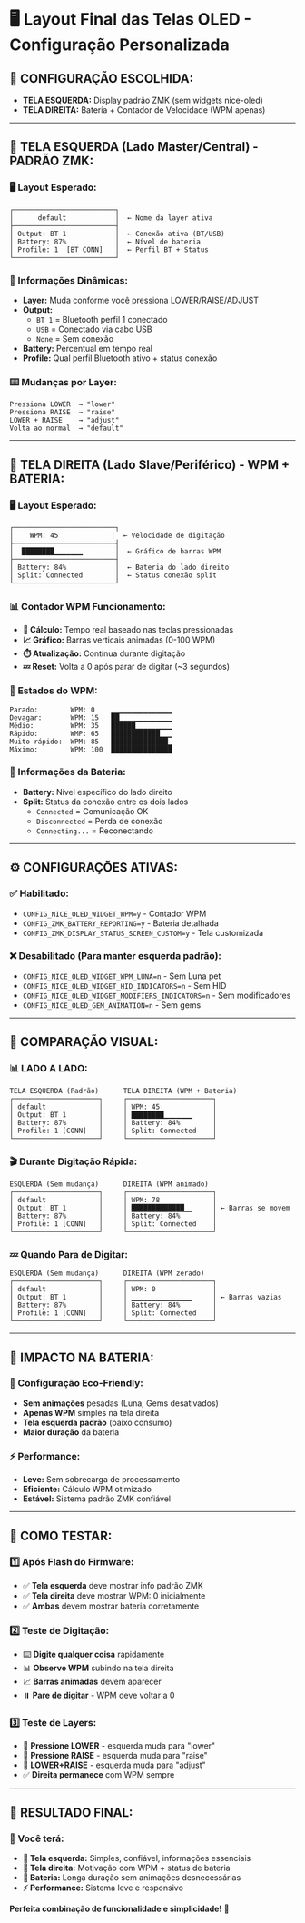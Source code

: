 # 🖥️ Layout Final das Telas OLED - Configuração Personalizada

## 🎯 **CONFIGURAÇÃO ESCOLHIDA:**
- **TELA ESQUERDA:** Display padrão ZMK (sem widgets nice-oled)
- **TELA DIREITA:** Bateria + Contador de Velocidade (WPM apenas)

---

## 📱 **TELA ESQUERDA (Lado Master/Central) - PADRÃO ZMK:**

### **🖥️ Layout Esperado:**
```
┌─────────────────────────┐
│      default            │  ← Nome da layer ativa
├─────────────────────────┤
│ Output: BT 1            │  ← Conexão ativa (BT/USB)
│ Battery: 87%            │  ← Nível de bateria
│ Profile: 1  [BT CONN]   │  ← Perfil BT + Status
└─────────────────────────┘
```

### **🔄 Informações Dinâmicas:**
- **Layer:** Muda conforme você pressiona LOWER/RAISE/ADJUST
- **Output:** 
  - `BT 1` = Bluetooth perfil 1 conectado
  - `USB` = Conectado via cabo USB
  - `None` = Sem conexão
- **Battery:** Percentual em tempo real
- **Profile:** Qual perfil Bluetooth ativo + status conexão

### **⌨️ Mudanças por Layer:**
```
Pressiona LOWER  → "lower"
Pressiona RAISE  → "raise" 
LOWER + RAISE    → "adjust"
Volta ao normal  → "default"
```

---

## 📱 **TELA DIREITA (Lado Slave/Periférico) - WPM + BATERIA:**

### **🖥️ Layout Esperado:**
```
┌─────────────────────────┐
│    WPM: 45             │  ← Velocidade de digitação
├─────────────────────────┤
│  ████████▁▁▁▁▁▁▁        │  ← Gráfico de barras WPM
├─────────────────────────┤
│ Battery: 84%            │  ← Bateria do lado direito
│ Split: Connected        │  ← Status conexão split
└─────────────────────────┘
```

### **📊 Contador WPM Funcionamento:**
- **📝 Cálculo:** Tempo real baseado nas teclas pressionadas
- **📈 Gráfico:** Barras verticais animadas (0-100 WPM)
- **⏱️ Atualização:** Contínua durante digitação
- **💤 Reset:** Volta a 0 após parar de digitar (~3 segundos)

### **🔄 Estados do WPM:**
```
Parado:        WPM: 0    ▁▁▁▁▁▁▁▁▁▁▁▁▁▁▁
Devagar:       WPM: 15   ██▁▁▁▁▁▁▁▁▁▁▁▁▁
Médio:         WPM: 35   ██████▁▁▁▁▁▁▁▁▁
Rápido:        WMP: 65   ████████████▁▁▁
Muito rápido:  WPM: 85   ██████████████▁
Máximo:        WPM: 100  ███████████████
```

### **🔋 Informações da Bateria:**
- **Battery:** Nível específico do lado direito
- **Split:** Status da conexão entre os dois lados
  - `Connected` = Comunicação OK
  - `Disconnected` = Perda de conexão
  - `Connecting...` = Reconectando

---

## ⚙️ **CONFIGURAÇÕES ATIVAS:**

### **✅ Habilitado:**
- `CONFIG_NICE_OLED_WIDGET_WPM=y` - Contador WPM
- `CONFIG_ZMK_BATTERY_REPORTING=y` - Bateria detalhada
- `CONFIG_ZMK_DISPLAY_STATUS_SCREEN_CUSTOM=y` - Tela customizada

### **❌ Desabilitado (Para manter esquerda padrão):**
- `CONFIG_NICE_OLED_WIDGET_WPM_LUNA=n` - Sem Luna pet
- `CONFIG_NICE_OLED_WIDGET_HID_INDICATORS=n` - Sem HID
- `CONFIG_NICE_OLED_WIDGET_MODIFIERS_INDICATORS=n` - Sem modificadores
- `CONFIG_NICE_OLED_GEM_ANIMATION=n` - Sem gems

---

## 🎯 **COMPARAÇÃO VISUAL:**

### **📊 LADO A LADO:**
```
TELA ESQUERDA (Padrão)      TELA DIREITA (WPM + Bateria)
┌─────────────────────┐     ┌─────────────────────┐
│ default             │     │ WPM: 45             │
│ Output: BT 1        │     │ ████████▁▁▁▁▁▁▁     │
│ Battery: 87%        │     │ Battery: 84%        │
│ Profile: 1 [CONN]   │     │ Split: Connected    │
└─────────────────────┘     └─────────────────────┘
```

### **🎬 Durante Digitação Rápida:**
```
ESQUERDA (Sem mudança)      DIREITA (WPM animado)
┌─────────────────────┐     ┌─────────────────────┐
│ default             │     │ WPM: 78             │
│ Output: BT 1        │     │ █████████████▁▁     │ ← Barras se movem
│ Battery: 87%        │     │ Battery: 84%        │
│ Profile: 1 [CONN]   │     │ Split: Connected    │
└─────────────────────┘     └─────────────────────┘
```

### **💤 Quando Para de Digitar:**
```
ESQUERDA (Sem mudança)      DIREITA (WPM zerado)
┌─────────────────────┐     ┌─────────────────────┐
│ default             │     │ WPM: 0              │
│ Output: BT 1        │     │ ▁▁▁▁▁▁▁▁▁▁▁▁▁▁▁     │ ← Barras vazias
│ Battery: 87%        │     │ Battery: 84%        │
│ Profile: 1 [CONN]   │     │ Split: Connected    │
└─────────────────────┘     └─────────────────────┘
```

---

## 🔋 **IMPACTO NA BATERIA:**

### **💚 Configuração Eco-Friendly:**
- **Sem animações** pesadas (Luna, Gems desativados)
- **Apenas WPM** simples na tela direita
- **Tela esquerda padrão** (baixo consumo)
- **Maior duração** da bateria

### **⚡ Performance:**
- **Leve:** Sem sobrecarga de processamento
- **Eficiente:** Cálculo WPM otimizado
- **Estável:** Sistema padrão ZMK confiável

---

## 🧪 **COMO TESTAR:**

### **1️⃣ Após Flash do Firmware:**
- ✅ **Tela esquerda** deve mostrar info padrão ZMK
- ✅ **Tela direita** deve mostrar WPM: 0 inicialmente
- ✅ **Ambas** devem mostrar bateria corretamente

### **2️⃣ Teste de Digitação:**
- ⌨️ **Digite qualquer coisa** rapidamente
- 📊 **Observe WPM** subindo na tela direita
- 📈 **Barras animadas** devem aparecer
- ⏸️ **Pare de digitar** - WPM deve voltar a 0

### **3️⃣ Teste de Layers:**
- 🔄 **Pressione LOWER** - esquerda muda para "lower"
- 🔄 **Pressione RAISE** - esquerda muda para "raise" 
- 🔄 **LOWER+RAISE** - esquerda muda para "adjust"
- ✅ **Direita permanece** com WPM sempre

---

## 🎊 **RESULTADO FINAL:**

### **🎯 Você terá:**
- **📱 Tela esquerda:** Simples, confiável, informações essenciais
- **📱 Tela direita:** Motivação com WPM + status de bateria
- **🔋 Bateria:** Longa duração sem animações desnecessárias
- **⚡ Performance:** Sistema leve e responsivo

**Perfeita combinação de funcionalidade e simplicidade!** 🚀
